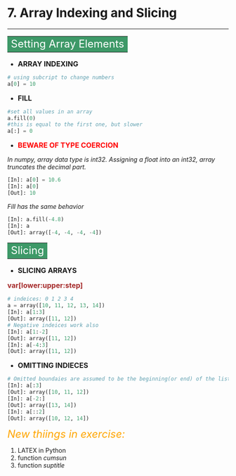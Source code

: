 # 7. Array Indexing and Slicing
-------------------------------

**<table><tr><td bgcolor=#3e9968><font size=5 color="white">Setting Array Elements</font></td></tr></table>**

- **<font size=3>ARRAY INDEXING</font>**

```python
# using subcript to change numbers
a[0] = 10
```

- **<font size=3>FILL</font>**

```python
#set all values in an array
a.fill(0)
#this is equal to the first one, but slower
a[:] = 0
```

- **<font size=3, color="red">BEWARE OF TYPE COERCION</font>** 

*In numpy, array data type is int32. Assigning a float into an int32, array truncates the decimal part.*

```python
[In]: a[0] = 10.6
[In]: a[0]
[Out]: 10
```

*Fill has the same behavior*

```python
[In]: a.fill(-4.8)
[In]: a
[Out]: array([-4, -4, -4, -4])
```

**<table><tr><td bgcolor=#3e9968><font size=5 color="white">Slicing</font></td></tr></table>**

- **<font size=3>SLICING ARRAYS</font>**

<font size=3 color="brown">**var[lower:upper:step]**</font>

```python
# indeices: 0 1 2 3 4
a = array([10, 11, 12, 13, 14])
[In]: a[1:3]
[Out]: array([11, 12])
# Negative indeices work also
[In]: a[1:-2]
[Out]: array([11, 12])
[In]: a[-4:3]
[Out]: array([11, 12])
```

- **<font size=3>OMITTING INDIECES</font>**

```python
# Omitted boundaies are assumed to be the beginning(or end) of the list
[In]: a[:3]
[Out]: array([10, 11, 12])
[In]: a[-2:]
[Out]: array([13, 14])
[In]: a[::2]
[Out]: array([10, 12, 14])
```

<font size=5 color="orange">*New thiings in exercise:*</font>
1. LATEX in Python
2. function *cumsun*
3. function *suptitle*

